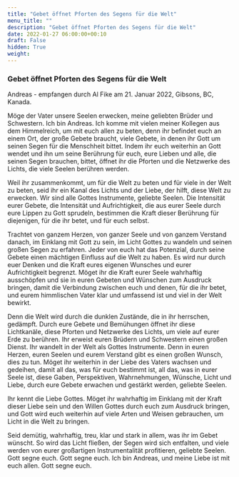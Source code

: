 ```yaml
---
title: "Gebet öffnet Pforten des Segens für die Welt"
menu_title: ""
description: "Gebet öffnet Pforten des Segens für die Welt"
date: 2022-01-27 06:00:00+00:10
draft: False
hidden: True
weight:
---
```

### Gebet öffnet Pforten des Segens für die Welt

Andreas - empfangen durch Al Fike am 21. Januar 2022, Gibsons, BC, Kanada.

Möge der Vater unsere Seelen erwecken, meine geliebten Brüder und Schwestern. Ich bin Andreas. Ich komme mit vielen meiner Kollegen aus dem Himmelreich, um mit euch allen zu beten, denn ihr befindet euch an einem Ort, der große Gebete braucht, viele Gebete, in denen ihr Gott um seinen Segen für die Menschheit bittet. Indem ihr euch weiterhin an Gott wendet und ihn um seine Berührung für euch, eure Lieben und alle, die seinen Segen brauchen, bittet, öffnet ihr die Pforten und die Netzwerke des Lichts, die viele Seelen berühren werden.

Weil ihr zusammenkommt, um für die Welt zu beten und für viele in der Welt zu beten, seid ihr ein Kanal des Lichts und der Liebe, der hilft, diese Welt zu erwecken.  Wir sind alle Gottes Instrumente, geliebte Seelen. Die Intensität eurer Gebete, die Intensität und Aufrichtigkeit, die aus eurer Seele durch eure Lippen zu Gott sprudeln, bestimmen die Kraft dieser Berührung für diejenigen, für die ihr betet, und für euch selbst.  

Trachtet von ganzem Herzen, von ganzer Seele und von ganzem Verstand danach, im Einklang mit Gott zu sein, im Licht Gottes zu wandeln und seinen großen Segen zu erfahren. Jeder von euch hat das Potenzial, durch seine Gebete einen mächtigen Einfluss auf die Welt zu haben. Es wird nur durch euer Denken und die Kraft eures eigenen Wunsches und eurer Aufrichtigkeit begrenzt. Möget ihr die Kraft eurer Seele wahrhaftig ausschöpfen und sie in euren Gebeten und Wünschen zum Ausdruck bringen, damit die Verbindung zwischen euch und denen, für die ihr betet, und eurem himmlischen Vater klar und umfassend ist und viel in der Welt bewirkt.

Denn die Welt wird durch die dunklen Zustände, die in ihr herrschen, gedämpft. Durch eure Gebete und Bemühungen öffnet ihr diese Lichtkanäle, diese Pforten und Netzwerke des Lichts, um viele auf eurer Erde zu berühren. Ihr erweist euren Brüdern und Schwestern einen großen Dienst. Ihr wandelt in der Welt als Gottes Instrumente. Denn in euren Herzen, euren Seelen und eurem Verstand gibt es einen großen Wunsch, dies zu tun. Möget ihr weiterhin in der Liebe des Vaters wachsen und gedeihen, damit all das, was für euch bestimmt ist, all das, was in eurer Seele ist, diese Gaben, Perspektiven, Wahrnehmungen, Wünsche, Licht und Liebe, durch eure Gebete erwachen und gestärkt werden, geliebte Seelen.  

Ihr kennt die Liebe Gottes. Möget ihr wahrhaftig im Einklang mit der Kraft dieser Liebe sein und den Willen Gottes durch euch zum Ausdruck bringen, und Gott wird euch weiterhin auf viele Arten und Weisen gebrauchen, um Licht in die Welt zu bringen.

Seid demütig, wahrhaftig, treu, klar und stark in allem, was ihr im Gebet wünscht. So wird das Licht fließen, der Segen wird sich entfalten, und viele werden von eurer großartigen Instrumentalität profitieren, geliebte Seelen. Gott segne euch. Gott segne euch.  Ich bin Andreas, und meine Liebe ist mit euch allen.  Gott segne euch.
